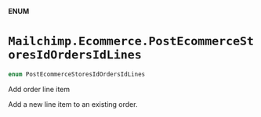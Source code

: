 **ENUM**

# `Mailchimp.Ecommerce.PostEcommerceStoresIdOrdersIdLines`

```swift
enum PostEcommerceStoresIdOrdersIdLines
```

Add order line item

Add a new line item to an existing order.
